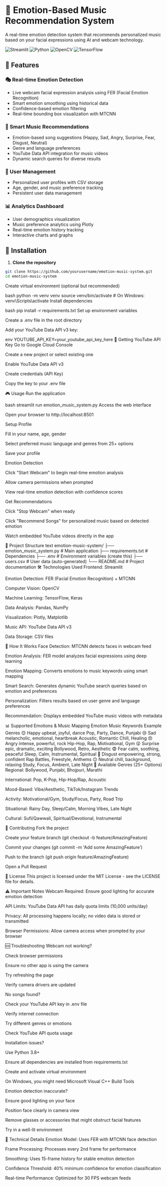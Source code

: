 # 🎵 Emotion-Based Music Recommendation System

A real-time emotion detection system that recommends personalized music based on your facial expressions using AI and webcam technology.

![Streamlit](https://img.shields.io/badge/Streamlit-FF4B4B?style=for-the-badge&logo=Streamlit&logoColor=white)
![Python](https://img.shields.io/badge/Python-3776AB?style=for-the-badge&logo=python&logoColor=white)
![OpenCV](https://img.shields.io/badge/OpenCV-5C3EE8?style=for-the-badge&logo=OpenCV&logoColor=white)
![TensorFlow](https://img.shields.io/badge/TensorFlow-FF6F00?style=for-the-badge&logo=tensorflow&logoColor=white)

## 🌟 Features

### 🎭 Real-time Emotion Detection
- Live webcam facial expression analysis using FER (Facial Emotion Recognition)
- Smart emotion smoothing using historical data
- Confidence-based emotion filtering
- Real-time bounding box visualization with MTCNN

### 🎵 Smart Music Recommendations
- Emotion-based song suggestions (Happy, Sad, Angry, Surprise, Fear, Disgust, Neutral)
- Genre and language preferences
- YouTube Data API integration for music videos
- Dynamic search queries for diverse results

### 👤 User Management
- Personalized user profiles with CSV storage
- Age, gender, and music preference tracking
- Persistent user data management

### 📊 Analytics Dashboard
- User demographics visualization
- Music preference analytics using Plotly
- Real-time emotion history tracking
- Interactive charts and graphs

## 🚀 Installation

1. **Clone the repository**
```bash
git clone https://github.com/yourusername/emotion-music-system.git
cd emotion-music-system
```
Create virtual environment (optional but recommended)

bash
python -m venv venv
source venv/bin/activate  # On Windows: venv\Scripts\activate
Install dependencies

bash
pip install -r requirements.txt
Set up environment variables

Create a .env file in the root directory

Add your YouTube Data API v3 key:

env
YOUTUBE_API_KEY=your_youtube_api_key_here
🔑 Getting YouTube API Key
Go to Google Cloud Console

Create a new project or select existing one

Enable YouTube Data API v3

Create credentials (API Key)

Copy the key to your .env file

🎮 Usage
Run the application

bash
streamlit run emotion_music_system.py
Access the web interface

Open your browser to http://localhost:8501

Setup Profile

Fill in your name, age, gender

Select preferred music language and genres from 25+ options

Save your profile

Emotion Detection

Click "Start Webcam" to begin real-time emotion analysis

Allow camera permissions when prompted

View real-time emotion detection with confidence scores

Get Recommendations

Click "Stop Webcam" when ready

Click "Recommend Songs" for personalized music based on detected emotion

Watch embedded YouTube videos directly in the app

📁 Project Structure
text
emotion-music-system/
├── emotion_music_system.py  # Main application
├── requirements.txt         # Dependencies
├── .env                    # Environment variables (create this)
├── users.csv               # User data (auto-generated)
└── README.md              # Project documentation
🛠️ Technologies Used
Frontend: Streamlit

Emotion Detection: FER (Facial Emotion Recognition) + MTCNN

Computer Vision: OpenCV

Machine Learning: TensorFlow, Keras

Data Analysis: Pandas, NumPy

Visualization: Plotly, Matplotlib

Music API: YouTube Data API v3

Data Storage: CSV files

🎯 How It Works
Face Detection: MTCNN detects faces in webcam feed

Emotion Analysis: FER model analyzes facial expressions using deep learning

Emotion Mapping: Converts emotions to music keywords using smart mapping

Smart Search: Generates dynamic YouTube search queries based on emotion and preferences

Personalization: Filters results based on user genre and language preferences

Recommendation: Displays embedded YouTube music videos with metadata

📊 Supported Emotions & Music Mapping
Emotion	Music Keywords	Example Genres
😊 Happy	upbeat, joyful, dance	Pop, Party, Dance, Punjabi
😢 Sad	melancholic, emotional, heartbreak	Acoustic, Romantic Chill, Healing
😠 Angry	intense, powerful, rock	Hip-Hop, Rap, Motivational, Gym
😲 Surprise	epic, dramatic, exciting	Bollywood, Retro, Aesthetic
😨 Fear	calm, soothing, peaceful	Sleep, Calm, Instrumental, Spiritual
🤢 Disgust	empowering, strong, confident	Rap Battles, Freestyle, Anthems
😐 Neutral	chill, background, relaxing	Study, Focus, Ambient, Late Night
🎵 Available Genres (25+ Options)
Regional: Bollywood, Punjabi, Bhojpuri, Marathi

International: Pop, K-Pop, Hip-Hop/Rap, Acoustic

Mood-Based: Vibe/Aesthetic, TikTok/Instagram Trends

Activity: Motivational/Gym, Study/Focus, Party, Road Trip

Situational: Rainy Day, Sleep/Calm, Morning Vibes, Late Night

Cultural: Sufi/Qawwali, Spiritual/Devotional, Instrumental

🤝 Contributing
Fork the project

Create your feature branch (git checkout -b feature/AmazingFeature)

Commit your changes (git commit -m 'Add some AmazingFeature')

Push to the branch (git push origin feature/AmazingFeature)

Open a Pull Request

📝 License
This project is licensed under the MIT License - see the LICENSE file for details.

⚠️ Important Notes
Webcam Required: Ensure good lighting for accurate emotion detection

API Limits: YouTube Data API has daily quota limits (10,000 units/day)

Privacy: All processing happens locally; no video data is stored or transmitted

Browser Permissions: Allow camera access when prompted by your browser

🆘 Troubleshooting
Webcam not working?

Check browser permissions

Ensure no other app is using the camera

Try refreshing the page

Verify camera drivers are updated

No songs found?

Check your YouTube API key in .env file

Verify internet connection

Try different genres or emotions

Check YouTube API quota usage

Installation issues?

Use Python 3.8+

Ensure all dependencies are installed from requirements.txt

Create and activate virtual environment

On Windows, you might need Microsoft Visual C++ Build Tools

Emotion detection inaccurate?

Ensure good lighting on your face

Position face clearly in camera view

Remove glasses or accessories that might obstruct facial features

Try in a well-lit environment

🔧 Technical Details
Emotion Model: Uses FER with MTCNN face detection

Frame Processing: Processes every 2nd frame for performance

Smoothing: Uses 15-frame history for stable emotion detection

Confidence Threshold: 40% minimum confidence for emotion classification

Real-time Performance: Optimized for 30 FPS webcam feeds

